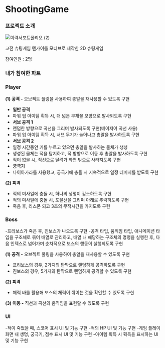 # ShootingGame

### 프로젝트 소개
![이력서포트폴리오 (2)](https://user-images.githubusercontent.com/83934022/232977766-dae8986e-8cdc-4fbc-80d7-e55328956672.png)

고전 슈팅게임 텐가이를 모티브로 제작한 2D 슈팅게임

참여인원 : 2명

### **내가 참여한 파트**

### **Player**

**(1) 공격
-** 오브젝트 풀링을 사용하여 총알을 재사용할 수 있도록 구현

- **일반 공격**
- 파워 업 아이템 획득 시, 더 넓은 부채꼴 모양으로 발사되도록 구현
- **서브 공격 1**
- 랜덤한 방향으로 곡선을 그리며 발사되도록 구현(베이지어 곡선 사용)
- 파워 업 아이템 획득 시, 서브 무기가 늘어나고 총알을 발사하도록 구현
- **서브 공격 2**
- 일정 시간동안 키를 누르고 있으면 총알을 발사하는 물체가 생성
- 생성된 물체는 적을 탐지하고, 적 방향으로 이동 후 총알을 발사하도록 구현
- 적이 없을 시, 직선으로 달려가 화면 밖으로 사라지도록 구현
- **궁극기**
- 나이아가라를 사용했고, 궁극기에 충돌 시 지속적으로 일정 데미지를 받도록 구현

**(2) 피격**
- 적의 미사일에 충돌 시, 하나의 생명이 감소하도록 구현
- 적의 미사일에 충돌 시, 포물선을 그리며 아래로 추락하도록 구현
- 죽음 후, 리스폰 되고 3초의 무적시간을 가지도록 구현

### **Boss**

-프리보스가 죽은 후, 진보스가 나오도록 구현
-공격 타입, 움직임 타입, 애니메이션 타입을 구조체로 묶어 배열로 관리하고,
 배열 내 해당하는 구조체의 명령을 실행한 후, 다음 인덱스로 넘어가며 순차적으로 
 보스의 행동이 실행되도록 구현 

**(1) 공격**
**-** 오브젝트 풀링을 사용하여 총알을 재사용할 수 있도록 구현
- 프리보스의 경우, 2가지의 탄막으로 랜덤하게 공격하도록 구현
- 진보스의 경우, 5가지의 탄막으로 랜덤하게 공격할 수 있도록 구현

**(2) 피격**
- 체력 바를 활용해 보스의 체력이 깎이는 것을 확인할 수 있도록 구현

**(3) 이동
-** 직선과 곡선의 움직임을 표현할 수 있도록 구현

### **UI**

-적이 죽었을 때, 스코어 표시 UI 및 기능 구현
-적의 HP UI 및 기능 구현
-게임 플레이 화면 내 생명, 궁극기, 점수 표시 UI 및 기능 구현
-아이템 획득 시 획득을 표시하는 UI 및 기능 구현
